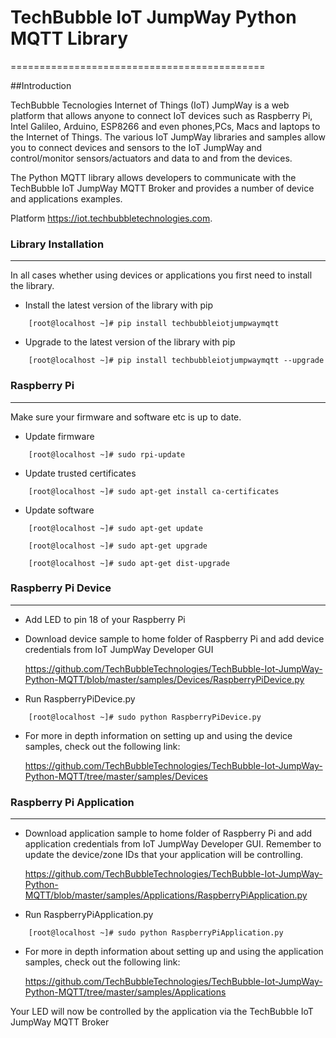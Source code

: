 # TechBubble IoT JumpWay Python MQTT Library
============================================

##Introduction

TechBubble Tecnologies Internet of Things (IoT) JumpWay is a web platform that allows anyone to connect IoT devices such as Raspberry Pi, Intel Galileo, Arduino, ESP8266 and even phones,PCs, Macs and laptops to the Internet of Things. The various IoT JumpWay libraries and samples allow you to connect devices and sensors to the IoT JumpWay and control/monitor sensors/actuators and data to and from the devices.

The  Python MQTT library allows developers to communicate with the TechBubble IoT JumpWay MQTT Broker and provides a number of device and applications examples.

Platform <https://iot.techbubbletechnologies.com>.

### Library Installation
---------------------

In all cases whether using devices or applications you first need to install the library. 

- Install the latest version of the library with pip

```
    [root@localhost ~]# pip install techbubbleiotjumpwaymqtt
```

- Upgrade to the latest version of the library with pip

```
    [root@localhost ~]# pip install techbubbleiotjumpwaymqtt --upgrade
```

### Raspberry Pi
------------

Make sure your firmware and software etc is up to date.

- Update firmware

```
    [root@localhost ~]# sudo rpi-update
```

- Update trusted certificates

```
    [root@localhost ~]# sudo apt-get install ca-certificates
```

- Update software

```
    [root@localhost ~]# sudo apt-get update
    
    [root@localhost ~]# sudo apt-get upgrade
    
    [root@localhost ~]# sudo apt-get dist-upgrade
```

### Raspberry Pi Device 
--------------------

- Add LED to pin 18 of your Raspberry Pi

- Download device sample to home folder of Raspberry Pi and add device credentials from IoT JumpWay Developer GUI

    <a href="https://github.com/TechBubbleTechnologies/TechBubble-Iot-JumpWay-Python-MQTT/blob/master/samples/Devices/RaspberryPiDevice.py">https://github.com/TechBubbleTechnologies/TechBubble-Iot-JumpWay-Python-MQTT/blob/master/samples/Devices/RaspberryPiDevice.py</a>

- Run RaspberryPiDevice.py

```
    [root@localhost ~]# sudo python RaspberryPiDevice.py
```
- For more in depth information on setting up and using the device samples, check out the following link:

    <a href="https://github.com/TechBubbleTechnologies/TechBubble-Iot-JumpWay-Python-MQTT/tree/master/samples/Devices">https://github.com/TechBubbleTechnologies/TechBubble-Iot-JumpWay-Python-MQTT/tree/master/samples/Devices</a>

### Raspberry Pi Application 
-------------------------

- Download application sample to home folder of Raspberry Pi and add application credentials from IoT JumpWay Developer GUI. Remember to update the device/zone IDs that your application will be controlling.

    <a href="https://github.com/TechBubbleTechnologies/TechBubble-Iot-JumpWay-Python-MQTT/blob/master/samples/Applications/RaspberryPiApplication.py">https://github.com/TechBubbleTechnologies/TechBubble-Iot-JumpWay-Python-MQTT/blob/master/samples/Applications/RaspberryPiApplication.py</a>


- Run RaspberryPiApplication.py

```
    [root@localhost ~]# sudo python RaspberryPiApplication.py
```
- For more in depth information about setting up and using the application samples, check out the following link:

    <a href="https://github.com/TechBubbleTechnologies/TechBubble-Iot-JumpWay-Python-MQTT/tree/master/samples/Applications">https://github.com/TechBubbleTechnologies/TechBubble-Iot-JumpWay-Python-MQTT/tree/master/samples/Applications</a>

Your LED will now be controlled by the application via the TechBubble IoT JumpWay MQTT Broker

